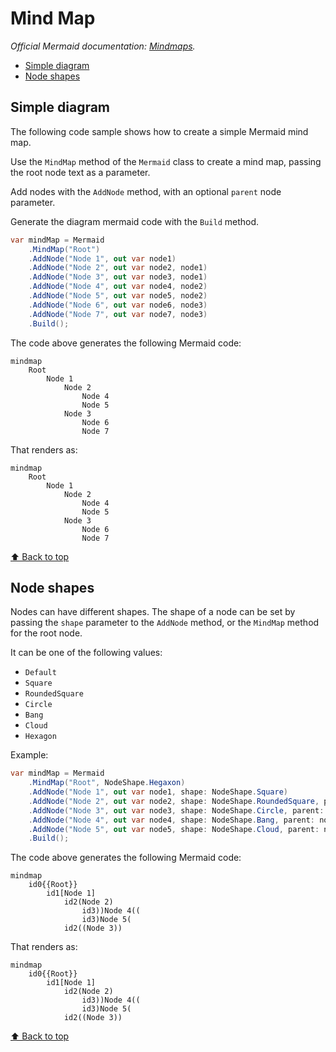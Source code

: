 # Mind Map<!-- omit from toc -->

*Official Mermaid documentation: [Mindmaps](https://mermaid.js.org/syntax/mindmap.html).*

- [Simple diagram](#simple-diagram)
- [Node shapes](#node-shapes)

## Simple diagram

The following code sample shows how to create a simple Mermaid mind map.

Use the `MindMap` method of the `Mermaid` class to create a mind map, passing the root node text as a parameter.

Add nodes with the `AddNode` method, with an optional `parent` node parameter.

Generate the diagram mermaid code with the `Build` method.

```csharp
var mindMap = Mermaid
    .MindMap("Root")
    .AddNode("Node 1", out var node1)
    .AddNode("Node 2", out var node2, node1)
    .AddNode("Node 3", out var node3, node1)
    .AddNode("Node 4", out var node4, node2)
    .AddNode("Node 5", out var node5, node2)
    .AddNode("Node 6", out var node6, node3)
    .AddNode("Node 7", out var node7, node3)
    .Build();
```

The code above generates the following Mermaid code:

```text
mindmap
    Root
        Node 1
            Node 2
                Node 4
                Node 5
            Node 3
                Node 6
                Node 7
```

That renders as:

```mermaid
mindmap
    Root
        Node 1
            Node 2
                Node 4
                Node 5
            Node 3
                Node 6
                Node 7
```

[⬆ Back to top](#mind-map)

## Node shapes

Nodes can have different shapes. The shape of a node can be set by passing the `shape` parameter to the `AddNode` method, or the `MindMap` method for the root node.

It can be one of the following values:

- `Default`
- `Square`
- `RoundedSquare`
- `Circle`
- `Bang`
- `Cloud`
- `Hexagon`

Example:

```csharp
var mindMap = Mermaid
    .MindMap("Root", NodeShape.Hegaxon)
    .AddNode("Node 1", out var node1, shape: NodeShape.Square)
    .AddNode("Node 2", out var node2, shape: NodeShape.RoundedSquare, parent: node1)
    .AddNode("Node 3", out var node3, shape: NodeShape.Circle, parent: node1)
    .AddNode("Node 4", out var node4, shape: NodeShape.Bang, parent: node2)
    .AddNode("Node 5", out var node5, shape: NodeShape.Cloud, parent: node2)
    .Build();
```

The code above generates the following Mermaid code:

```text
mindmap
    id0{{Root}}
        id1[Node 1]
            id2(Node 2)
                id3))Node 4((
                id3)Node 5(
            id2((Node 3))
```

That renders as:

```mermaid
mindmap
    id0{{Root}}
        id1[Node 1]
            id2(Node 2)
                id3))Node 4((
                id3)Node 5(
            id2((Node 3))
```

[⬆ Back to top](#mind-map)
